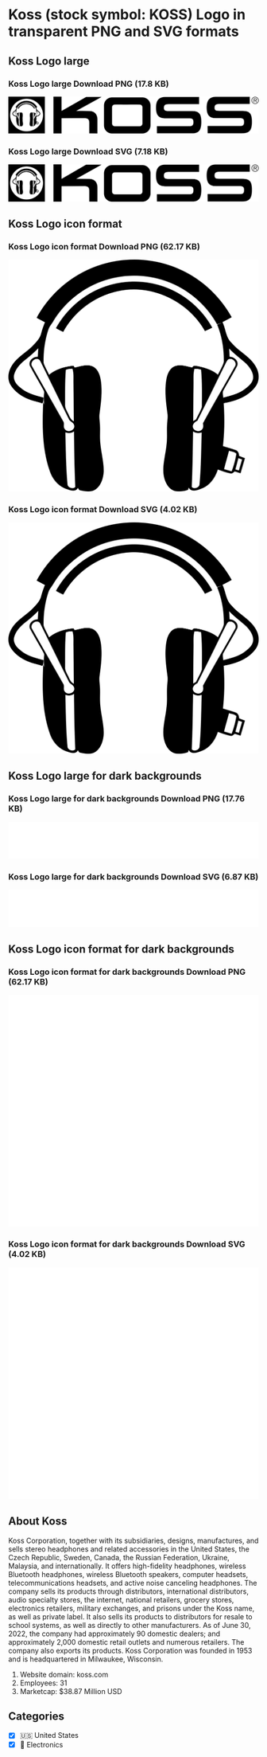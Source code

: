 # Koss (stock symbol: KOSS) Logo in transparent PNG and SVG formats

## Koss Logo large

### Koss Logo large Download PNG (17.8 KB)

![Koss Logo large Download PNG (17.8 KB)](/img/orig/KOSS_BIG-b9a85c92.png)

### Koss Logo large Download SVG (7.18 KB)

![Koss Logo large Download SVG (7.18 KB)](/img/orig/KOSS_BIG-0dd36668.svg)

## Koss Logo icon format

### Koss Logo icon format Download PNG (62.17 KB)

![Koss Logo icon format Download PNG (62.17 KB)](/img/orig/KOSS-c04e3572.png)

### Koss Logo icon format Download SVG (4.02 KB)

![Koss Logo icon format Download SVG (4.02 KB)](/img/orig/KOSS-4831a55e.svg)

## Koss Logo large for dark backgrounds

### Koss Logo large for dark backgrounds Download PNG (17.76 KB)

![Koss Logo large for dark backgrounds Download PNG (17.76 KB)](/img/orig/KOSS_BIG.D-5e1f7d55.png)

### Koss Logo large for dark backgrounds Download SVG (6.87 KB)

![Koss Logo large for dark backgrounds Download SVG (6.87 KB)](/img/orig/KOSS_BIG.D-a05e3bb8.svg)

## Koss Logo icon format for dark backgrounds

### Koss Logo icon format for dark backgrounds Download PNG (62.17 KB)

![Koss Logo icon format for dark backgrounds Download PNG (62.17 KB)](/img/orig/KOSS.D-147ceeae.png)

### Koss Logo icon format for dark backgrounds Download SVG (4.02 KB)

![Koss Logo icon format for dark backgrounds Download SVG (4.02 KB)](/img/orig/KOSS.D-1bf78c5b.svg)

## About Koss

Koss Corporation, together with its subsidiaries, designs, manufactures, and sells stereo headphones and related accessories in the United States, the Czech Republic, Sweden, Canada, the Russian Federation, Ukraine, Malaysia, and internationally. It offers high-fidelity headphones, wireless Bluetooth headphones, wireless Bluetooth speakers, computer headsets, telecommunications headsets, and active noise canceling headphones. The company sells its products through distributors, international distributors, audio specialty stores, the internet, national retailers, grocery stores, electronics retailers, military exchanges, and prisons under the Koss name, as well as private label. It also sells its products to distributors for resale to school systems, as well as directly to other manufacturers. As of June 30, 2022, the company had approximately 90 domestic dealers; and approximately 2,000 domestic retail outlets and numerous retailers. The company also exports its products. Koss Corporation was founded in 1953 and is headquartered in Milwaukee, Wisconsin.

1. Website domain: koss.com
2. Employees: 31
3. Marketcap: $38.87 Million USD


## Categories
- [x] 🇺🇸 United States
- [x] 🔌 Electronics
